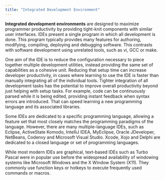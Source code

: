 ```yaml
---
title: "Integrated Development Environment"
---
```


**Integrated development environments** are designed to maximize programmer productivity by providing tight-knit components with similar user interfaces. IDEs present a single program in which all development is done. This program typically provides many features for authoring, modifying, compiling, deploying and debugging software. This contrasts with software development using unrelated tools, such as vi, GCC or make.

One aim of the IDE is to reduce the configuration necessary to piece together multiple development utilities, instead providing the same set of capabilities as a cohesive unit. Reducing that setup time can increase developer productivity, in cases where learning to use the IDE is faster than manually integrating all of the individual tools. Tighter integration of all development tasks has the potential to improve overall productivity beyond just helping with setup tasks. For example, code can be continuously parsed while it is being edited, providing instant feedback when syntax errors are introduced. That can speed learning a new programming language and its associated libraries.

Some IDEs are dedicated to a specific programming language, allowing a feature set that most closely matches the programming paradigms of the language. However, there are many multiple-language IDEs, such as Eclipse, ActiveState Komodo, IntelliJ IDEA, MyEclipse, Oracle JDeveloper, NetBeans, Codenvy and Microsoft Visual Studio. Xcode, Xojo and Delphi are dedicated to a closed language or set of programming languages.

While most modern IDEs are graphical, text-based IDEs such as Turbo Pascal were in popular use before the widespread availability of windowing systems like Microsoft Windows and the X Window System (X11). They commonly use function keys or hotkeys to execute frequently used commands or macros.
